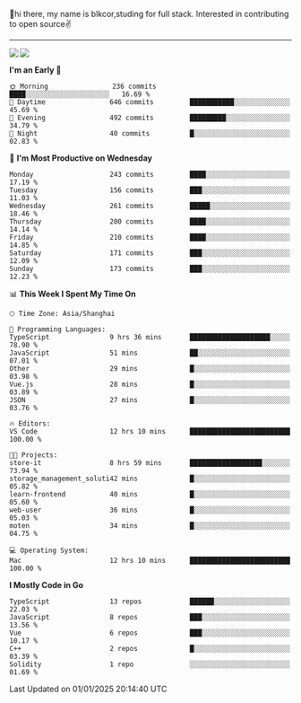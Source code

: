 👋hi there, my name is blkcor,studing for full stack.
Interested in contributing to open source✌️

<hr/>

![](https://github-readme-stats.vercel.app/api?username=blkcor)
<a href="https://github.com/blkcor/github-readme-stats">
    <img align="left" src="https://github-readme-stats.vercel.app/api/top-langs/?username=blkcor&hide=jupyter%20notebook,shaderlab,tex,c%23&langs_count=9" />
</a>


<!--START_SECTION:waka-->
**I'm an Early 🐤** 

```text
🌞 Morning                236 commits         ████░░░░░░░░░░░░░░░░░░░░░   16.69 % 
🌆 Daytime                646 commits         ███████████░░░░░░░░░░░░░░   45.69 % 
🌃 Evening                492 commits         █████████░░░░░░░░░░░░░░░░   34.79 % 
🌙 Night                  40 commits          █░░░░░░░░░░░░░░░░░░░░░░░░   02.83 % 
```
📅 **I'm Most Productive on Wednesday** 

```text
Monday                   243 commits         ████░░░░░░░░░░░░░░░░░░░░░   17.19 % 
Tuesday                  156 commits         ███░░░░░░░░░░░░░░░░░░░░░░   11.03 % 
Wednesday                261 commits         █████░░░░░░░░░░░░░░░░░░░░   18.46 % 
Thursday                 200 commits         ████░░░░░░░░░░░░░░░░░░░░░   14.14 % 
Friday                   210 commits         ████░░░░░░░░░░░░░░░░░░░░░   14.85 % 
Saturday                 171 commits         ███░░░░░░░░░░░░░░░░░░░░░░   12.09 % 
Sunday                   173 commits         ███░░░░░░░░░░░░░░░░░░░░░░   12.23 % 
```


📊 **This Week I Spent My Time On** 

```text
🕑︎ Time Zone: Asia/Shanghai

💬 Programming Languages: 
TypeScript               9 hrs 36 mins       ████████████████████░░░░░   78.90 % 
JavaScript               51 mins             ██░░░░░░░░░░░░░░░░░░░░░░░   07.01 % 
Other                    29 mins             █░░░░░░░░░░░░░░░░░░░░░░░░   03.98 % 
Vue.js                   28 mins             █░░░░░░░░░░░░░░░░░░░░░░░░   03.89 % 
JSON                     27 mins             █░░░░░░░░░░░░░░░░░░░░░░░░   03.76 % 

🔥 Editors: 
VS Code                  12 hrs 10 mins      █████████████████████████   100.00 % 

🐱‍💻 Projects: 
store-it                 8 hrs 59 mins       ██████████████████░░░░░░░   73.94 % 
storage_management_soluti42 mins             █░░░░░░░░░░░░░░░░░░░░░░░░   05.82 % 
learn-frontend           40 mins             █░░░░░░░░░░░░░░░░░░░░░░░░   05.60 % 
web-user                 36 mins             █░░░░░░░░░░░░░░░░░░░░░░░░   05.03 % 
moten                    34 mins             █░░░░░░░░░░░░░░░░░░░░░░░░   04.75 % 

💻 Operating System: 
Mac                      12 hrs 10 mins      █████████████████████████   100.00 % 
```

**I Mostly Code in Go** 

```text
TypeScript               13 repos            ██████░░░░░░░░░░░░░░░░░░░   22.03 % 
JavaScript               8 repos             ███░░░░░░░░░░░░░░░░░░░░░░   13.56 % 
Vue                      6 repos             ███░░░░░░░░░░░░░░░░░░░░░░   10.17 % 
C++                      2 repos             █░░░░░░░░░░░░░░░░░░░░░░░░   03.39 % 
Solidity                 1 repo              ░░░░░░░░░░░░░░░░░░░░░░░░░   01.69 % 
```




 Last Updated on 01/01/2025 20:14:40 UTC
<!--END_SECTION:waka-->


